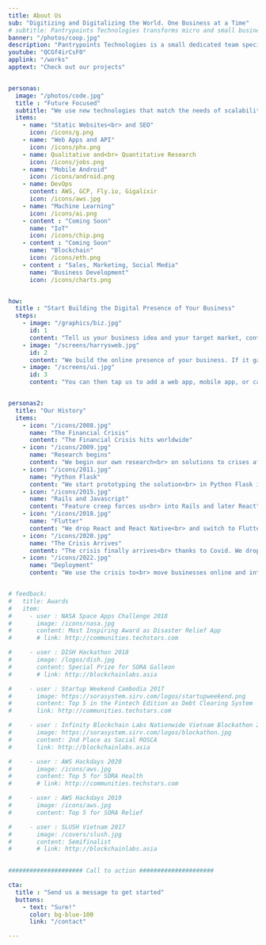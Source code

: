 ```yaml
---
title: About Us
sub: "Digitizing and Digitalizing the World. One Business at a Time"
# subtitle: Pantrypoints Technologies transforms micro and small businesses into digital-capable ones through websites, apps, machine learning, blockchain, and IoT
banner: "/photos/coop.jpg"
description: "Pantrypoints Technologies is a small dedicated team specializing in transitioning the money system into the points system"
youtube: "QCGf4irCsF0"
applink: "/works"
apptext: "Check out our projects"


personas:
  image: "/photos/code.jpg" 
  title : "Future Focused"
  subtitle: "We use new technologies that match the needs of scalability (performance), flexibility (no vendor lock-in), and maintainability (low cost). We are not enterprise at all."
  items:
    - name: "Static Websites<br> and SEO"
      icon: /icons/g.png
    - name: "Web Apps and API"
      icon: /icons/phx.png
    - name: Qualitative and<br> Quantitative Research
      icon: /icons/jobs.png 
    - name: "Mobile Android"
      icon: /icons/android.png    
    - name: DevOps
      content: AWS, GCP, Fly.io, Gigalixir
      icon: /icons/aws.jpg    
    - name: "Machine Learning"
      icon: /icons/ai.png
    - content : "Coming Soon"
      name: "IoT"
      icon: /icons/chip.png
    - content : "Coming Soon"
      name: "Blockchain"
      icon: /icons/eth.png
    - content : "Sales, Marketing, Social Media"
      name: "Business Development"
      icon: /icons/charts.png


how:
  title : "Start Building the Digital Presence of Your Business"  
  steps:
    - image: "/graphics/biz.jpg"
      id: 1
      content: "Tell us your business idea and your target market, content, etc"  
    - image: "/screens/harrysweb.jpg"
      id: 2
      content: "We build the online presence of your business. If it gains traction within a year, then we hand it over to your control. If it fails, then we either pivot or abandon it just like a startup. In this way, your startup costs will be much lower"
    - image: "/screens/ui.jpg"
      id: 3
      content: "You can then tap us to add a web app, mobile app, or cashless payment in the future, or even try our 'trisactions' system (this last possibility is our <a href='/docs/supereconomics/economy-as-a-service/'>ultimate goal</a>)"


personas2:
  title: "Our History"
  items:
    - icon: "/icons/2008.jpg"
      name: "The Financial Crisis"
      content: "The Financial Crisis hits worldwide"
    - icon: "/icons/2009.jpg"
      name: "Research begins"
      content: "We begin our own research<br> on solutions to crises after<br> failing to get research support"
    - icon: "/icons/2011.jpg"
      name: "Python Flask"
      content: "We start prototyping the solution<br> in Python Flask in preparation<br> for a 2019 Stagflation Crisis"
    - icon: "/icons/2015.jpg"
      name: "Rails and Javascript"
      content: "Feature creep forces us<br> into Rails and later React"
    - icon: "/icons/2018.jpg"
      name: "Flutter"
      content: "We drop React and React Native<br> and switch to Flutter Android without iOS<br> to reduce costs. Our first app<br> is a barter platform for students<br> with language exchange as the<br> main category."
    - icon: "/icons/2020.jpg"
      name: "The Crisis Arrives"
      content: "The crisis finally arrives<br> thanks to Covid. We drop Rails<br> and switch to Phoenix to<br> further reduce costs"
    - icon: "/icons/2022.jpg"
      name: "Deployment"
      content: "We use the crisis to<br> move businesses online and into<br> our trisactions system to prove that<br> our system can alleviate the crisis that<br> it was designed for. We successfully<br> test barter-credits (bardits) for food<br> to address food inflation"


# feedback:
#   title: Awards
#   item:
#     - user : NASA Space Apps Challenge 2018
#       image: /icons/nasa.jpg
#       content: Most Inspiring Award as Disaster Relief App
#       # link: http://communities.techstars.com

#     - user : DISH Hackathon 2018
#       image: /logos/dish.jpg
#       content: Special Prize for SORA Galleon
#       # link: http://blockchainlabs.asia

#     - user : Startup Weekend Cambodia 2017
#       image: https://sorasystem.sirv.com/logos/startupweekend.png
#       content: Top 5 in the Fintech Edition as Debt Clearing System
#       link: http://communities.techstars.com

#     - user : Infinity Blockchain Labs Nationwide Vietnam Blockathon 2017
#       image: https://sorasystem.sirv.com/logos/blockathon.jpg
#       content: 2nd Place as Social ROSCA
#       link: http://blockchainlabs.asia

#     - user : AWS Hackdays 2020
#       image: /icons/aws.jpg
#       content: Top 5 for SORA Health
#       # link: http://communities.techstars.com

#     - user : AWS Hackdays 2019
#       image: /icons/aws.jpg
#       content: Top 5 for SORA Relief

#     - user : SLUSH Vietnam 2017
#       image: /covers/slush.jpg
#       content: Semifinalist
#       # link: http://blockchainlabs.asia
                

##################### Call to action #####################

cta:
  title : "Send us a message to get started"
  buttons:
    - text: "Sure!"
      color: bg-blue-100
      link: "/contact"

---
```

